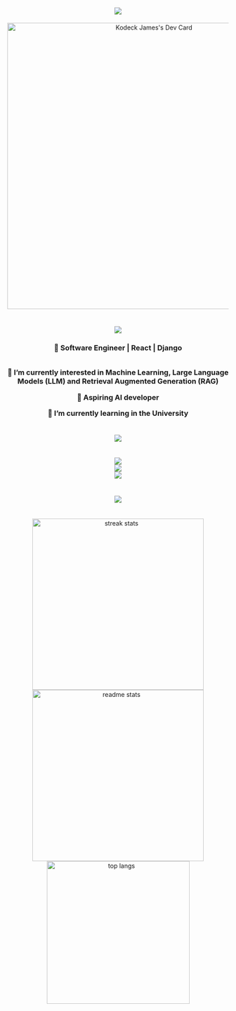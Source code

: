 <h1 align="center">
    <img src="https://readme-typing-svg.herokuapp.com/?font=Righteous&size=40&center=true&vCenter=true&width=500&height=70&duration=4000&lines=Hi+There!+👋;+I'm+Kodeck+James;" />
</h1>

<div align="center">
<a href="https://app.daily.dev/kodeckjames"><img src="https://api.daily.dev/devcards/v2/98kdPV0FtPTo92XuX8QmS.png?type=wide&r=dil" width="652" alt="Kodeck James's Dev Card"/></a>
</div>
<h1 align="center">
    <img src="https://readme-typing-svg.herokuapp.com/?font=Righteous&size=35&center=true&vCenter=true&width=500&height=70&lines=About+me.;" />
</h1>
<div align="center">
 <h3>
  👀 Software Engineer | React | Django <br><br>
 
 💞️ I’m currently interested in Machine Learning, Large Language Models (LLM) and Retrieval Augmented Generation (RAG)

 🔭 Aspiring AI developer
  
  🌱 I’m currently learning in the University
</h3>
 </div>

<h1 align="center">
    <img src="https://readme-typing-svg.herokuapp.com/?font=Righteous&size=35&center=true&vCenter=true&width=500&height=70&lines=Languages,+Frameworks,+Tools.;" />
</h1>
<br/>
<div align="center">
    <img src="https://skillicons.dev/icons?i=python,javascript,html,css" /><br>
    <img src="https://skillicons.dev/icons?i=react,django,tailwind" /><br>
    <img src="https://skillicons.dev/icons?i=vscode,github,git" /><br>
</div>

<h1 align="center">
    <img src="https://readme-typing-svg.herokuapp.com/?font=Righteous&size=35&center=true&vCenter=true&width=500&height=70&lines=My+stats:;" />
</h1>
<br>
<div align=center>
<img width=390 src="https://github-readme-streak-stats-salesp07.vercel.app/?user=KodeckJames&count_private=true&theme=react&border_radius=10" alt="streak stats"/>
  <img width=390 src="https://github-readme-stats.vercel.app/api?username=KodeckJames&show_icons=true&theme=react&rank_icon=github&border_radius=10" alt="readme stats" />
  <br/>
  <img width=325 align="center" src="https://github-readme-stats.vercel.app/api/top-langs/?username=KodeckJames&langs_count=8&layout=compact&theme=react&border_radius=10&size_weight=0.5&count_weight=0.5&exclude_repo=github-readme-stats" alt="top langs" />
</div>


<!---
KodeckJames/KodeckJames is a ✨ special ✨ repository because its `README.md` (this file) appears on your GitHub profile.
You can click the Preview link to take a look at your changes.
--->
